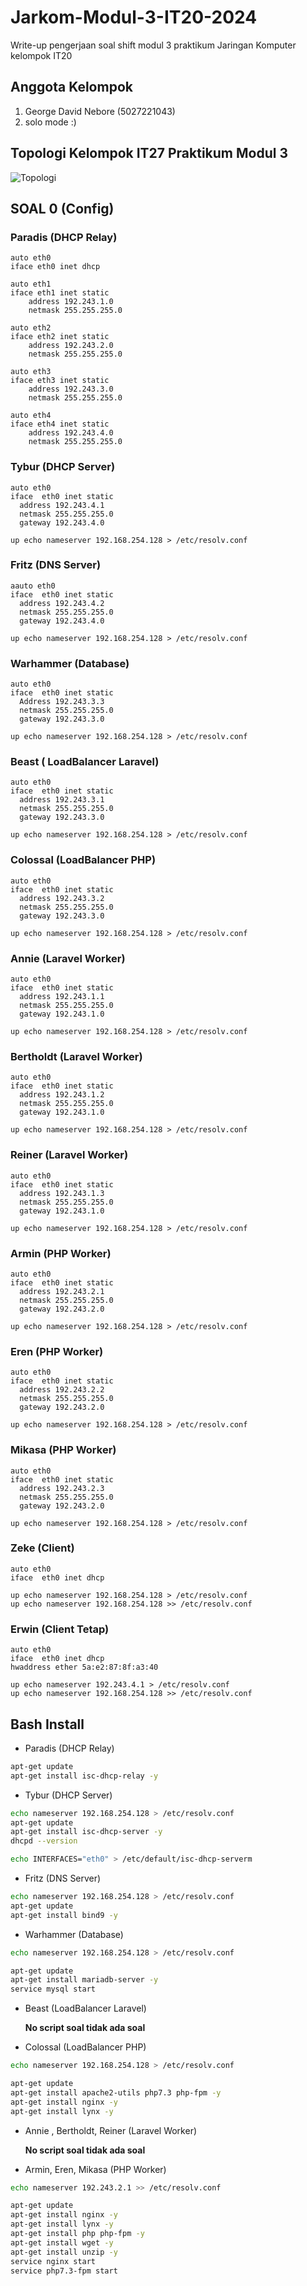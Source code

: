# Jarkom-Modul-3-IT20-2024
Write-up pengerjaan soal shift modul 3 praktikum Jaringan Komputer kelompok IT20

## Anggota Kelompok
1. George David Nebore (5027221043)
2. solo mode :)

## Topologi Kelompok IT27 Praktikum Modul 3

![Topologi](img/Topologi.png)

## SOAL 0 (Config)

### Paradis (DHCP Relay)

```
auto eth0
iface eth0 inet dhcp

auto eth1
iface eth1 inet static
	address 192.243.1.0
	netmask 255.255.255.0

auto eth2
iface eth2 inet static
	address 192.243.2.0
	netmask 255.255.255.0

auto eth3
iface eth3 inet static
	address 192.243.3.0
	netmask 255.255.255.0

auto eth4
iface eth4 inet static
	address 192.243.4.0
	netmask 255.255.255.0

```

### Tybur (DHCP Server)

```
auto eth0
iface  eth0 inet static
  address 192.243.4.1
  netmask 255.255.255.0
  gateway 192.243.4.0

up echo nameserver 192.168.254.128 > /etc/resolv.conf
```

### Fritz (DNS Server)

```
aauto eth0
iface  eth0 inet static
  address 192.243.4.2
  netmask 255.255.255.0
  gateway 192.243.4.0

up echo nameserver 192.168.254.128 > /etc/resolv.conf
```

### Warhammer (Database)

```
auto eth0
iface  eth0 inet static
  Address 192.243.3.3
  netmask 255.255.255.0
  gateway 192.243.3.0

up echo nameserver 192.168.254.128 > /etc/resolv.conf
```

### Beast ( LoadBalancer Laravel)

```
auto eth0
iface  eth0 inet static
  address 192.243.3.1
  netmask 255.255.255.0
  gateway 192.243.3.0

up echo nameserver 192.168.254.128 > /etc/resolv.conf
```

### Colossal (LoadBalancer PHP)

```
auto eth0
iface  eth0 inet static
  address 192.243.3.2
  netmask 255.255.255.0
  gateway 192.243.3.0

up echo nameserver 192.168.254.128 > /etc/resolv.conf
```

### Annie (Laravel Worker)

```
auto eth0
iface  eth0 inet static
  address 192.243.1.1
  netmask 255.255.255.0
  gateway 192.243.1.0

up echo nameserver 192.168.254.128 > /etc/resolv.conf
```

### Bertholdt (Laravel Worker)

```
auto eth0
iface  eth0 inet static
  address 192.243.1.2
  netmask 255.255.255.0
  gateway 192.243.1.0

up echo nameserver 192.168.254.128 > /etc/resolv.conf
```

### Reiner (Laravel Worker)

```
auto eth0
iface  eth0 inet static
  address 192.243.1.3
  netmask 255.255.255.0
  gateway 192.243.1.0

up echo nameserver 192.168.254.128 > /etc/resolv.conf
```

### Armin (PHP Worker)

```
auto eth0
iface  eth0 inet static
  address 192.243.2.1
  netmask 255.255.255.0
  gateway 192.243.2.0

up echo nameserver 192.168.254.128 > /etc/resolv.conf
```

### Eren (PHP Worker)

```
auto eth0
iface  eth0 inet static
  address 192.243.2.2
  netmask 255.255.255.0
  gateway 192.243.2.0

up echo nameserver 192.168.254.128 > /etc/resolv.conf
```

### Mikasa (PHP Worker)

```
auto eth0
iface  eth0 inet static
  address 192.243.2.3
  netmask 255.255.255.0
  gateway 192.243.2.0

up echo nameserver 192.168.254.128 > /etc/resolv.conf
```

### Zeke (Client)

```
auto eth0
iface  eth0 inet dhcp

up echo nameserver 192.168.254.128 > /etc/resolv.conf
up echo nameserver 192.168.254.128 >> /etc/resolv.conf

```

### Erwin (Client Tetap)

```
auto eth0
iface  eth0 inet dhcp
hwaddress ether 5a:e2:87:8f:a3:40

up echo nameserver 192.243.4.1 > /etc/resolv.conf
up echo nameserver 192.168.254.128 >> /etc/resolv.conf

```

## Bash Install

- Paradis (DHCP Relay)

```sh
apt-get update
apt-get install isc-dhcp-relay -y
```

- Tybur (DHCP Server)

```sh
echo nameserver 192.168.254.128 > /etc/resolv.conf
apt-get update
apt-get install isc-dhcp-server -y
dhcpd --version

echo INTERFACES="eth0" > /etc/default/isc-dhcp-serverm
```

- Fritz (DNS Server)

```sh
echo nameserver 192.168.254.128 > /etc/resolv.conf
apt-get update
apt-get install bind9 -y
```

- Warhammer (Database)

```sh
echo nameserver 192.168.254.128 > /etc/resolv.conf

apt-get update
apt-get install mariadb-server -y
service mysql start
```

- Beast (LoadBalancer Laravel)

  **No script soal tidak ada soal**

- Colossal (LoadBalancer PHP)

```sh
echo nameserver 192.168.254.128 > /etc/resolv.conf

apt-get update
apt-get install apache2-utils php7.3 php-fpm -y
apt-get install nginx -y
apt-get install lynx -y
```

- Annie , Bertholdt, Reiner (Laravel Worker)

  **No script soal tidak ada soal**

- Armin, Eren, Mikasa (PHP Worker)

```sh
echo nameserver 192.243.2.1 >> /etc/resolv.conf

apt-get update
apt-get install nginx -y
apt-get install lynx -y
apt-get install php php-fpm -y
apt-get install wget -y
apt-get install unzip -y
service nginx start
service php7.3-fpm start

```
